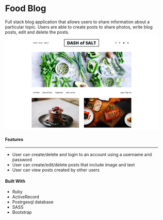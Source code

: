 # Food Blog
Full stack blog application that allows users to share information about a particular topic. Users are able to create posts to share photos, write blog posts, edit and delete the posts.
<img src="/images/foodblog-screenshot.png">

<h4>Features</h4>
<hr>
<ul>
  <li>User can create/delete and login to an account using a username and password</li>
  <li>User can create/edit/delete posts that include image and text</li>
  <li>User can view posts created by other users</li>
</ul>

<h4>Built With</h4>
<ul>
  <li>Ruby</li>
  <li>ActiveRecord</li>
  <li>Postrgesql database</li>
  <li>SASS</li>
  <li>Bootstrap</li>
</ul>

<h4></h4>
